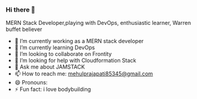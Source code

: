 ### Hi there 👋


MERN Stack Developer,playing with DevOps, enthusiastic learner, Warren buffet believer

- 🔭 I’m currently working as a MERN stack developer
- 🌱 I’m currently learning DevOps
- 👯 I’m looking to collaborate on Frontity
- 🤔 I’m looking for help with Cloudformation Stack
- 💬 Ask me about JAMSTACK 
- 📫 How to reach me: mehulprajapati85345@gmail.com
- 😄 Pronouns: 
- ⚡ Fun fact: i love bodybuilding

